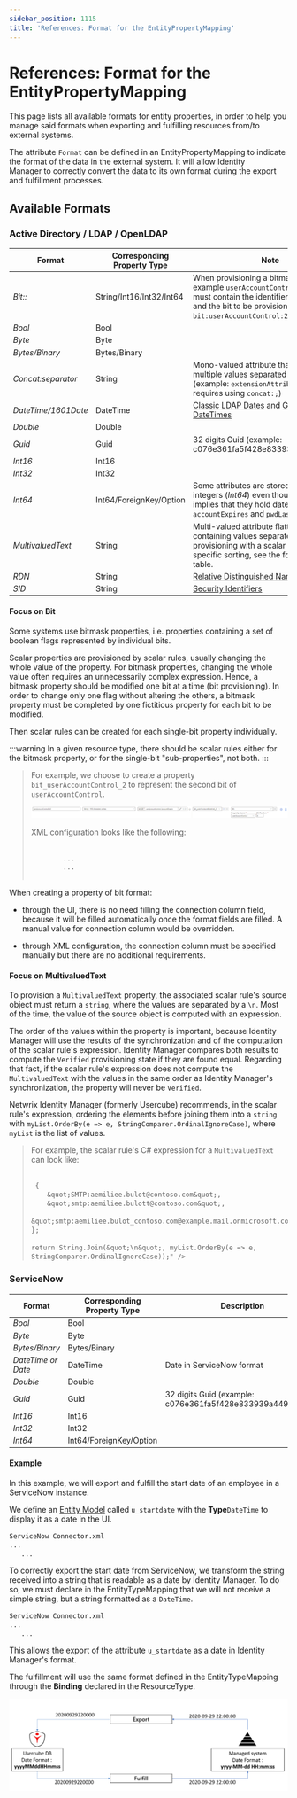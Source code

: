 ```yaml
---
sidebar_position: 1115
title: 'References: Format for the EntityPropertyMapping'
---
```


# References: Format for the EntityPropertyMapping

This page lists all available formats for entity properties, in order to help you manage said formats when exporting and fulfilling resources from/to external systems.

The attribute `Format` can be defined in an EntityPropertyMapping to indicate the format of the data in the external system.
It will allow Identity Manager to correctly convert the data to its own format during the export and fulfillment processes.

## Available Formats

### Active Directory / LDAP / OpenLDAP

| Format | Corresponding Property Type | Note |
| --- | --- | --- |
| *Bit::* | String/Int16/Int32/Int64 | When provisioning a bitmask property, for example `userAccountControl`, the format must contain the identifier of the property and the bit to be provisioned, for example `bit:userAccountControl:2`. |
| *Bool* | Bool |  |
| *Byte* | Byte |  |
| *Bytes/Binary* | Bytes/Binary |  |
| *Concat:separator* | String | Mono-valued attribute that may contain multiple values separated by a `` (example: `extensionAttribute15` which requires using `concat:;`) |
| *DateTime/1601Date* | DateTime | [Classic LDAP Dates](https://www.epochconverter.com/ldap "Classic LDAP Dates") and [Generalized DateTimes](https://ldapwiki.com/wiki/GeneralizedTime "Generalized DateTimes") |
| *Double* | Double |  |
| *Guid* | Guid | 32 digits Guid (example: c076e361fa5f428e833939a449ce2db3) |
| *Int16* | Int16 |  |
| *Int32* | Int32 |  |
| *Int64* | Int64/ForeignKey/Option | Some attributes are stored as long integers (*Int64*) even though their name implies that they hold dates, like `accountExpires` and `pwdLastSet` attributes. |
| *MultivaluedText* | String | Multi-valued attribute flattened to a string containing values separated by a `\n`. Its provisioning with a scalar rule requires a specific sorting, see the focus under this table. |
| *RDN* | String | [Relative Distinguished Name](https://ldap.com/ldap-dns-and-rdns/ "Relative Distinguished Name") |
| *SID* | String | [Security Identifiers](https://ldapwiki.com/wiki/ObjectSID "Security Identifiers") |

#### Focus on Bit

Some systems use bitmask properties, i.e. properties containing a set of boolean flags represented by individual bits.

Scalar properties are provisioned by scalar rules, usually changing the whole value of the property. For bitmask properties, changing the whole value often requires an unnecessarily complex expression. Hence, a bitmask property should be modified one bit at a time (bit provisioning). In order to change only one flag without altering the others, a bitmask property must be completed by one fictitious property for each bit to be modified.

Then scalar rules can be created for each single-bit property individually.

:::warning
In a given resource type, there should be scalar rules either for the bitmask property, or for the single-bit "sub-properties", not both.
:::

> For example, we choose to create a property `bit_userAccountControl_2` to represent the second bit of `userAccountControl`.
>
> ![New Property for Bit Provisioning](../../../../../../../static/images/Usercube_6.2/Content/Resources/Images/BitProv_property_V603.png)
>
> XML configuration looks like the following:
>
> ```
>
>         ...
>         ...
> 
>
> ```
When creating a property of bit format:
  
  
- through the UI, there is no need filling the connection column field, because it will be filled automatically once the format fields are filled. A manual value for connection column would be overridden.
  
- through XML configuration, the connection column must be specified manually but there are no additional requirements.

#### Focus on MultivaluedText

To provision a `MultivaluedText` property, the associated scalar rule's source object must return a `string`, where the values are separated by a `\n`. Most of the time, the value of the source object is computed with an expression.

The order of the values within the property is important, because Identity Manager will use the results of the synchronization and of the computation of the scalar rule's expression. Identity Manager compares both results to compute the `Verified` provisioning state if they are found equal. Regarding that fact, if the scalar rule's expression does not compute the `MultivaluedText` with the values in the same order as Identity Manager's synchronization, the property will never be `Verified`.

Netwrix Identity Manager (formerly Usercube) recommends, in the scalar rule's expression, ordering the elements before joining them into a `string` with `myList.OrderBy(e => e, StringComparer.OrdinalIgnoreCase)`, where `myList` is the list of values.

> For example, the scalar rule's C# expression for a `MultivaluedText` can look like:
>
> ```
>
>  { 
>     &quot;SMTP:aemiliee.bulot@contoso.com&quot;,
>     &quot;smtp:aemiliee.bulott@contoso.com&quot;,
>     &quot;smtp:aemiliee.bulot_contoso.com@example.mail.onmicrosoft.com&quot;,
> };
>
> return String.Join(&quot;\n&quot;, myList.OrderBy(e => e, StringComparer.OrdinalIgnoreCase));" />
>
> ```
### ServiceNow

| Format | Corresponding Property Type | Description |
| --- | --- | --- |
| *Bool* | Bool |  |
| *Byte* | Byte |  |
| *Bytes/Binary* | Bytes/Binary |  |
| *DateTime or Date* | DateTime | Date in ServiceNow format |
| *Double* | Double |  |
| *Guid* | Guid | 32 digits Guid (example: c076e361fa5f428e833939a449ce2db3) |
| *Int16* | Int16 |  |
| *Int32* | Int32 |  |
| *Int64* | Int64/ForeignKey/Option |  |

#### Example

In this example, we will export and fulfill the start date of an employee in a ServiceNow instance.

We define an [Entity Model](../../entity-model/index "Entity Model") called `u_startdate` with the **Type**`DateTime` to display it as a date in the UI.

```
ServiceNow Connector.xml
...
   ...

```
To correctly export the start date from ServiceNow, we transform the string received into a string that is readable as a date by Identity Manager. To do so, we must declare in the EntityTypeMapping that we will not receive a simple string, but a string formatted as a `DateTime`.

```
ServiceNow Connector.xml
...
   ...

```
This allows the export of the attribute `u_startdate` as a date in Identity Manager's format.

The fulfillment will use the same format defined in the EntityTypeMapping through the **Binding** declared in the ResourceType.

![Export and Fulfill Data transformation](../../../../../../../static/images/Usercube_6.2/Content/Resources/Images/entitypropertymapping-format-flowchart.png)